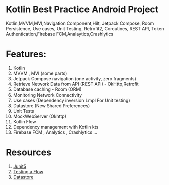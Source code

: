 # Kotlin Best Practice Android Project
Kotlin,MVVM,MVI,Navigation Component,Hilt, Jetpack Compose, Room Persistence, Use cases, Unit Testing, Retrofit2, Coroutines, REST API, Token Authentication,Firebase FCM,Analaytics,Crashlytics 


# Features:
1. Kotlin
2. MVVM , MVI (some parts)
3. Jetpack Compose navigation (one activity, zero fragments)
4. Retrieve Network Data from API (REST API) - OkHttp,Retrofit
5. Database caching - Room (ORM)
6. Monitoring Network Connectivity
7. Use cases (Dependency inversion Lmpl For Unit testing)
8. Datastore (New Shared Preferences)
9. Unit Tests
10. MockWebServer (Okhttp)
11. Kotlin Flow
12. Dependency management with Kotlin kts
13. Firebase FCM , Analytics , Crashlytics ...




# Resources
1. [Junit5](https://github.com/mannodermaus/android-junit5)
2. [Testing a Flow](https://developer.android.com/kotlin/flow/test)
3. [Datastore](https://developer.android.com/topic/libraries/architecture/datastore#preferences-datastore)
